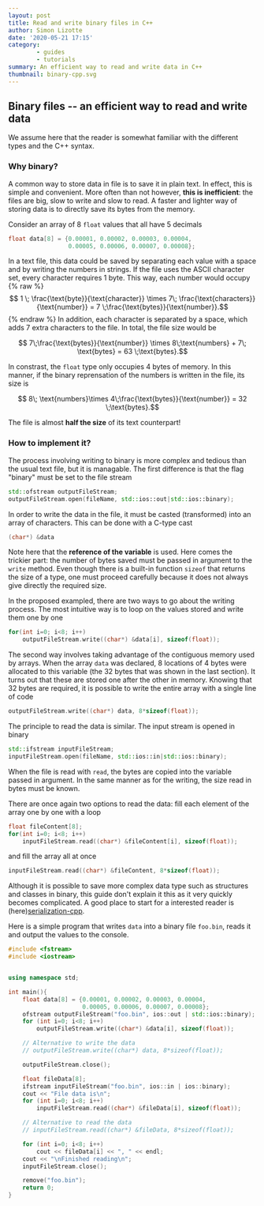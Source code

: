 ```yaml
---
layout: post
title: Read and write binary files in C++
author: Simon Lizotte
date: '2020-05-21 17:15'
category:
        - guides
        - tutorials
summary: An efficient way to read and write data in C++
thumbnail: binary-cpp.svg
---
```


## Binary files -- an efficient way to read and write data

We assume here that the reader is somewhat familiar with the different types and the C++ syntax.

### Why binary?
A common way to store data in file is to save it in plain text. In effect, this is simple and convenient. More often than not however, **this is inefficient**: the files are big, slow to write and slow to read. A faster and lighter way of storing data is to directly save its bytes from the memory.

Consider an array of 8 ``float`` values that all have 5 decimals
```cpp
float data[8] = {0.00001, 0.00002, 0.00003, 0.00004,
                 0.00005, 0.00006, 0.00007, 0.00008};
```
In a text file, this data could be saved by separating each value with a space and by writing the numbers in strings. If the file uses the ASCII character set, every character requires 1 byte. This way, each number would occupy 
{% raw %}
$$ 1 \; \frac{\text{byte}}{\text{character}} \times 7\; \frac{\text{characters}}{\text{number}} = 7 \;\frac{\text{bytes}}{\text{number}}.$$
{% endraw %}
In addition, each character is separated by a space, which adds 7 extra characters to the file. In total, the file size would be

$$ 7\;\frac{\text{bytes}}{\text{number}} \times 8\;\text{numbers} + 7\; \text{bytes} = 63 \;\text{bytes}.$$

In constrast, the ``float`` type only occupies 4 bytes of memory. In this manner, if the binary reprensation of the numbers is written in the file, its size is

$$ 8\; \text{numbers}\times 4\;\frac{\text{bytes}}{\text{number}}  = 32 \;\text{bytes}.$$

The file is almost **half the size** of its text counterpart!

### How to implement it?

The process involving writing to binary is more complex and tedious than the usual text file, but it is managable. The first difference is that the flag "binary" must be set to the file stream
```cpp
std::ofstream outputFileStream;
outputFileStream.open(fileName, std::ios::out|std::ios::binary);
```
In order to write the data in the file, it must be casted (transformed) into an array of characters. This can be done with a C-type cast
```cpp
(char*) &data
```
Note here that the **reference of the variable** is used. Here comes the trickier part: the number of bytes saved must be passed in argument to the ``write`` method. Even though there is a built-in function ``sizeof`` that returns the size of a type, one must proceed carefully because it does not always give directly the required size.

In the proposed exampled, there are two ways to go about the writing process. The most intuitive way is to loop on the values stored and write them one by one
```cpp
for(int i=0; i<8; i++)
    outputFileStream.write((char*) &data[i], sizeof(float));
```
The second way involves taking advantage of the contiguous memory used by arrays. When the array ``data`` was declared, 8 locations of 4 bytes were allocated to this variable (the 32 bytes that was shown in the last section). It turns out that these are stored one after the other in memory. Knowing that 32 bytes are required, it is possible to write the entire array with a single line of code

```cpp
outputFileStream.write((char*) data, 8*sizeof(float));
```
The principle to read the data is similar. The input stream is opened in binary
```cpp
std::ifstream inputFileStream;
inputFileStream.open(fileName, std::ios::in|std::ios::binary);
```
When the file is read with ``read``, the bytes are copied into the variable passed in argument. In the same manner as for the writing, the size read in bytes must be known. 

There are once again two options to read the data: fill each element of the array one by one with a loop
```cpp
float fileContent[8];
for(int i=0; i<8; i++)
    inputFileStream.read((char*) &fileContent[i], sizeof(float));
```
and fill the array all at once
```cpp
inputFileStream.read((char*) &fileContent, 8*sizeof(float));
```
Although it is possible to save more complex data type such as structures and classes in binary, this guide don't explain it this as it very quickly becomes complicated. A good place to start for a interested reader is (here)[serialization-cpp]. 

Here is a simple program that writes ``data`` into a binary file ``foo.bin``, reads it and output the values to the console.
```cpp
#include <fstream>
#include <iostream>


using namespace std;

int main(){
    float data[8] = {0.00001, 0.00002, 0.00003, 0.00004,
                     0.00005, 0.00006, 0.00007, 0.00008};
    ofstream outputFileStream("foo.bin", ios::out | std::ios::binary);
    for (int i=0; i<8; i++)
        outputFileStream.write((char*) &data[i], sizeof(float));

    // Alternative to write the data
    // outputFileStream.write((char*) data, 8*sizeof(float));

    outputFileStream.close();

    float fileData[8];
    ifstream inputFileStream("foo.bin", ios::in | ios::binary);
    cout << "File data is\n";
    for (int i=0; i<8; i++)
        inputFileStream.read((char*) &fileData[i], sizeof(float));

    // Alternative to read the data
    // inputFileStream.read((char*) &fileData, 8*sizeof(float));

    for (int i=0; i<8; i++)
        cout << fileData[i] << ", " << endl;
    cout << "\nFinished reading\n";
    inputFileStream.close();

    remove("foo.bin");
    return 0;
}
```

[serialization-cpp]: https://isocpp.org/wiki/faq/serialization
